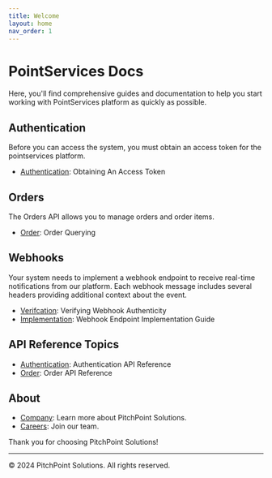 ```yaml
---
title: Welcome
layout: home
nav_order: 1
---
```


# PointServices Docs

Here, you'll find comprehensive guides and documentation to help you start working with PointServices platform as quickly as possible.

## Authentication
Before you can access the system, you must obtain an access token for the pointservices platform.
- [Authentication](/authentication/access_token): Obtaining An Access Token

## Orders
The Orders API allows you to manage orders and order items.
- [Order](/orders/querying): Order Querying

## Webhooks
Your system needs to implement a webhook endpoint to receive real-time notifications from our platform. Each webhook message includes several headers providing additional context about the event.
- [Verifcation](/webhooks/verification): Verifying Webhook Authenticity
- [Implementation](/webhooks/implementation): Webhook Endpoint Implementation Guide

## API Reference Topics
- [Authentication](/api/authentication/index): Authentication API Reference
- [Order](/api/order/index): Order API Reference

## About

- [Company](https://www.pitchpointsolutions.com/): Learn more about PitchPoint Solutions.
- [Careers](https://pitchpointsolutions.com/company/employment/): Join our team.


Thank you for choosing PitchPoint Solutions!

---

© 2024 PitchPoint Solutions. All rights reserved.
